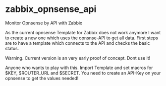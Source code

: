 # zabbix_opnsense_api
Monitor Opnsense by API with Zabbix

As the current opnsense Template for Zabbix does not work anymore I want to create a new one which uses the opnsnse-API to get all data.
First steps are to have a template which connects to the API and checks the basic status.


Warning. Current version is an very early proof of concept. Dont use it!

Anyone who wants to play with this.
Import Template and set macros for $KEY, $ROUTER_URL and $SECRET.
You need to create an API-Key on your opnsense to get the values needed!
